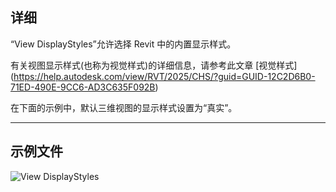## 详细
“View DisplayStyles”允许选择 Revit 中的内置显示样式。

有关视图显示样式(也称为视觉样式)的详细信息，请参考此文章 [视觉样式] (https://help.autodesk.com/view/RVT/2025/CHS/?guid=GUID-12C2D6B0-71ED-490E-9CC6-AD3C635F092B)

在下面的示例中，默认三维视图的显示样式设置为“真实”。
___
## 示例文件

![View DisplayStyles](./DSRevitNodesUI.ViewDisplayStyles_img.jpg)
